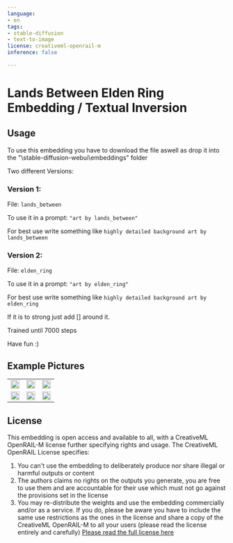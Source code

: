 ```yaml
---
language:
- en
tags:
- stable-diffusion
- text-to-image
license: creativeml-openrail-m
inference: false

---
```


# Lands Between Elden Ring Embedding / Textual Inversion

## Usage
To use this embedding you have to download the file aswell as drop it into the "\stable-diffusion-webui\embeddings" folder

Two different Versions:

### Version 1:

File: ```lands_between```

To use it in a prompt: ```"art by lands_between"```

For best use write something like ```highly detailed background art by lands_between```

### Version 2:

File: ```elden_ring```

To use it in a prompt: ```"art by elden_ring"```

For best use write something like ```highly detailed background art by elden_ring```


If it is to strong just add [] around it.

Trained until 7000 steps

Have fun :)

## Example Pictures

<table>
  <tr>
    <td><img src=https://i.imgur.com/Pajrsvy.png width=100% height=100%/></td>
    <td><img src=https://i.imgur.com/Bly3NJi.png width=100% height=100%/></td>
    <td><img src=https://i.imgur.com/IxLNgB6.png width=100% height=100%/></td>
   </tr>
   <tr>
    <td><img src=https://i.imgur.com/6rJ5ppD.png width=100% height=100%/></td>
    <td><img src=https://i.imgur.com/ueTEHtb.png width=100% height=100%/></td>
    <td><img src=https://i.imgur.com/dlVIwXs.png width=100% height=100%/></td>
   </tr>
</table>

## License

This embedding is open access and available to all, with a CreativeML OpenRAIL-M license further specifying rights and usage.
The CreativeML OpenRAIL License specifies: 

1. You can't use the embedding to deliberately produce nor share illegal or harmful outputs or content 
2. The authors claims no rights on the outputs you generate, you are free to use them and are accountable for their use which must not go against the provisions set in the license
3. You may re-distribute the weights and use the embedding commercially and/or as a service. If you do, please be aware you have to include the same use restrictions as the ones in the license and share a copy of the CreativeML OpenRAIL-M to all your users (please read the license entirely and carefully)
[Please read the full license here](https://huggingface.co/spaces/CompVis/stable-diffusion-license)